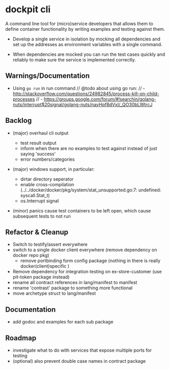 dockpit cli
===========
A command line tool for (micro)service developers that allows them to define container functionality by writing examples and testing against them.

- Develop a single service in isolation by mocking all dependencies and set up the addresses as environment variables with a single command.

- When dependencies are mocked you can run the test cases quickly and reliably to make sure the service is implemented correctly.

## Warnings/Documentation
- Using `go run` in run command
	// @todo about using go run:
	// - http://stackoverflow.com/questions/24982845/process-kill-on-child-processes
	// - https://groups.google.com/forum/#!searchin/golang-nuts/interrupt$20signal/golang-nuts/nayHpf8dVxI/_QO30bLWtrcJ

## Backlog
- (major) overhaul cli output
	* test result output
	* inform when there are no examples to test against instead of just saying 'success'
	* error numbers/categories
- (major) windows support, in particular:
	* dirtar directory seperator
	* enable cross-compilation (../../docker/docker/pkg/system/stat_unsupported.go:7: undefined: syscall.Stat_t)
	* os.Interrupt signal

- (minor) panics cause test containers to be left open, which cause subsequent tests to not run
## Refactor & Cleanup
- Switch to testify/assert everywhere
- switch to a single docker client everywhere (remove dependency on docker repo pkg)
	- remove portbinding form config package (nothing in there is really docker(client)specific )
- Remove dependency for integration testing on ex-store-customer (use pit-token package instead)
- rename all contract references in lang/manifest to manifest
- rename 'contrast' package to something more functional
- move archetype struct to lang/manifest

## Documentation
- add godoc and examples for each sub package

## Roadmap
- investigate what to do with services that expose multiple ports for testing
- (optional) also prevent double case names in contract package